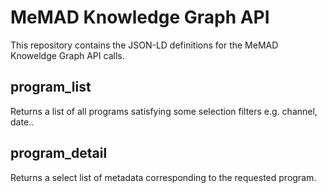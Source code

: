 # MeMAD Knowledge Graph API

This repository contains the JSON-LD definitions for the MeMAD Knoweldge Graph API calls.

## program_list
Returns a list of all programs satisfying some selection filters e.g. channel, date..

## program_detail
Returns a select list of metadata corresponding to the requested program.
